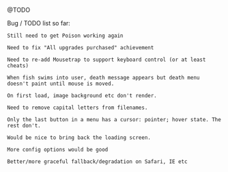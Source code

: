 @TODO

Bug / TODO list so far:

    Still need to get Poison working again

    Need to fix "All upgrades purchased" achievement

    Need to re-add Mousetrap to support keyboard control (or at least cheats)

    When fish swims into user, death message appears but death menu doesn't paint until mouse is moved.

    On first load, image background etc don't render.

    Need to remove capital letters from filenames.

    Only the last button in a menu has a cursor: pointer; hover state. The rest don't.

    Would be nice to bring back the loading screen.

    More config options would be good

    Better/more graceful fallback/degradation on Safari, IE etc